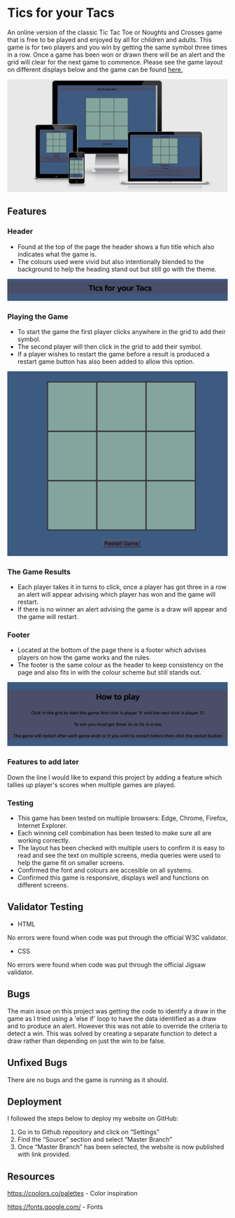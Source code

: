 # Tics for your Tacs

An online version of the classic Tic Tac Toe or Noughts and Crosses game that is free to be played and enjoyed by all for children and adults. This game is for two players and you win by getting the same symbol three times in a row. Once a game has been won or drawn there will be an alert and the grid will clear for the next game to commence. Please see the game layout on different displays below and the game can be found [here.](https://zams93.github.io/Tics-for-your-Tacs/)

![Game on multiple displays](assets/images/tic-tac-toe-multi-screenshot.png)

## Features

### Header

* Found at the top of the page the header shows a fun title which also indicates what the game is.
* The colours used were vivid but also intentionally blended to the background to help the heading stand out but still go with the theme. 

![Screenshot of game header](assets/images/game-header.png)

### Playing the Game

* To start the game the first player clicks anywhere in the grid to add their symbol.
* The second player will then click in the grid to add their symbol.
* If a player wishes to restart the game before a result is produced a restart game button has also been added to allow this option.

![Screenshot of game playing grid and restart button](assets/images/game-area.png)

### The Game Results

* Each player takes it in turns to click, once a player has got three in a row an alert will appear advising which player has won and the game will restart.
* If there is no winner an alert advising the game is a draw will appear and the game will restart.

### Footer

* Located at the bottom of the page there is a footer which advises players on how the game works and the rules.
* The footer is the same colour as the header to keep consistency on the page and also fits in with the colour scheme but still stands out.

![Screenshot of game footer](assets/images/game-footer.png)

### Features to add later

Down the line I would like to expand this project by adding a feature which tallies up player's scores when multiple games are played. 

### Testing

* This game has been tested on multiple browsers: Edge, Chrome, Firefox, Internet Explorer.
* Each winning cell combination has been tested to make sure all are working correctly.
* The layout has been checked with multiple users to confirm it is easy to read and see the text on multiple screens, media queries were used to help the game fit on smaller screens. 
* Confirmed the font and colours are accesible on all systems.
* Confirmed this game is responsive, displays well and functions on different screens. 

## Validator Testing

* HTML

No errors were found when code was put through the official W3C validator.

* CSS

No errors were found when code was put through the official Jigsaw validator.


## Bugs

The main issue on this project was getting the code to identify a draw in the game as I tried using a 'else if' loop to have the data identified as a draw and to produce an alert. However this was not able to override the criteria to detect a win. This was solved by creating a separate function to detect a draw rather than depending on just the win to be false. 

## Unfixed Bugs

There are no bugs and the game is running as it should.

## Deployment

I followed the steps below to deploy my website on GitHub:

1. Go in to Github repository and click on “Settings”
2. Find the “Source” section and select “Master Branch”
3. Once “Master Branch” has been selected, the website is now published with link provided.

## Resources

https://coolors.co/palettes - Color inspiration 

https://fonts.google.com/ - Fonts 
